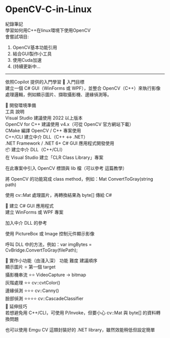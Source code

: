 # OpenCV-C-in-Linux
紀錄筆記  
學習如何用C++在linux環境下使用OpenCV  
會嘗試項目:  
1. OpenCV基本功能引用  
2. 結合GUI製作小工具
3. 使用Cuda加速
4. (持續更新中...


________
依照Copilot 提供的入門學習
🚀 入門目標  
建立一個 C# GUI（WinForms 或 WPF），並整合 OpenCV（C++）來執行影像處理邏輯，例如顯示圖片、擷取攝影機、邊緣偵測等。  

🔧 開發環境準備  
工具	說明  
Visual Studio	建議使用 2022 以上版本  
OpenCV for C++	建議使用 v4.x（可從 OpenCV 官方網站下載）  
CMake	編譯 OpenCV / C++ 專案使用  
C++/CLI	建立中介 DLL（C++ ↔ .NET）  
.NET Framework / .NET 6+	C# GUI 應用程式開發使用  
📦 建立中介 DLL（C++/CLI）  
在 Visual Studio 建立「CLR Class Library」專案  

在此專案中引入 OpenCV 標頭與 lib 檔（可以參考 這篇教學）  

將 OpenCV 的功能寫成 class method，例如：Mat ConvertToGray(string path)  
 
使用 cv::Mat 處理圖片，再轉換結果為 byte[] 傳給 C#  

🧬 建立 C# GUI 應用程式  
建立 WinForms 或 WPF 專案  

加入中介 DLL 的參考  

使用 PictureBox 或 Image 控制元件顯示影像  

呼叫 DLL 中的方法，例如：var imgBytes = CvBridge.ConvertToGray(filePath);  
 
🎯 實作小功能（由淺入深） 
功能	難度	建議順序  
顯示圖片	⭐	第一個 target  
攝影機串流	⭐⭐	VideoCapture → bitmap  
灰階處理	⭐⭐	cv::cvtColor()  
邊緣偵測	⭐⭐⭐	cv::Canny()  
臉部偵測	⭐⭐⭐⭐	cv::CascadeClassifier  
📝 延伸技巧  
若想避免用 C++/CLI，可使用 P/Invoke，但要小心 cv::Mat 與 byte[] 的資料轉換問題  

也可以使用 Emgu CV 這類封裝好的 .NET library，雖然效能稍低但設定簡單  
